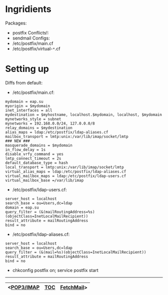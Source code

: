 # Ingridients #
Packages:
  * postfix
Conflicts!:
  * sendmail
Configs:
  * /etc/postfix/main.cf
  * /etc/postfix/virtual-`*`.cf

# Setting up #
Diffs from default:
  * /etc/postfix/main.cf:
```
mydomain = eap.su
myorigin = $mydomain
inet_interfaces = all
mydestination = $myhostname, localhost.$mydomain, localhost, $mydomain
mynetworks_style = subnet
mynetworks = 192.168.0.0/24, 127.0.0.0/8
relay_domains = $mydestination
alias_maps = ldap:/etc/postfix/ldap-aliases.cf
mailbox_transport = lmtp:unix:/var/lib/imap/socket/lmtp
### NEW ###
masquerade_domains = $mydomain
in_flow_delay = 1s
disable_vrfy_command = yes
lmtp_connect_timeout = 2s
default_database_type = hash
local_transport = lmtp:unix:/var/lib/imap/socket/lmtp
virtual_alias_maps = ldap:/etc/postfix/ldap-aliases.cf
virtual_mailbox_maps = ldap:/etc/postfix/ldap-users.cf
virtual_mailbox_base =/var/lib/imap
```
  * /etc/postfix/ldap-users.cf:
```
server_host = localhost
search_base = ou=Users,dc=ldap
domain = eap.su
query_filter = (&(mailRoutingAddress=%s)(objectClass=InetLocalMailRecipient))
result_attribute = mailRoutingAddress
bind = no
```
  * /etc/postfix/ldap-aliases.cf:
```
server_host = localhost
search_base = ou=Users,dc=ldap
query_filter = (&(mail=%s)(objectClass=InetLocalMailRecipient))
result_attribute = mailRoutingAddress
bind = no
```
  * chkconfig postfix on; service postfix start

---

| <[POP3/IMAP](Inst_S_LDAP_IMAP_POP3_en.md) | [TOC](TOC.md) | [FetchMail](Inst_S_LDAP_FetchMail_en.md)> |
|:------------------------------------------|:--------------|:------------------------------------------|